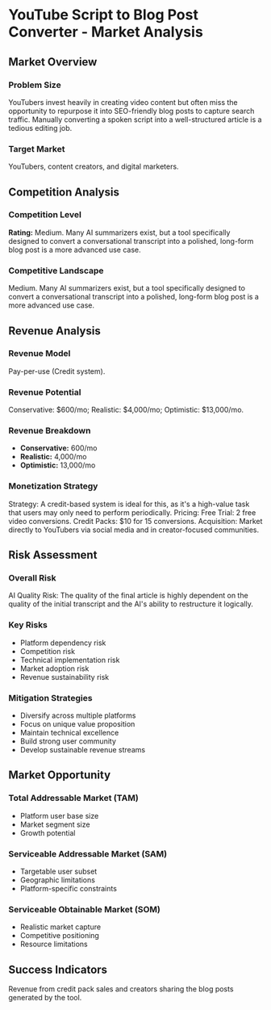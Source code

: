 # YouTube Script to Blog Post Converter - Market Analysis

## Market Overview

### Problem Size
YouTubers invest heavily in creating video content but often miss the opportunity to repurpose it into SEO-friendly blog posts to capture search traffic. Manually converting a spoken script into a well-structured article is a tedious editing job.

### Target Market
YouTubers, content creators, and digital marketers.

## Competition Analysis

### Competition Level
**Rating:** Medium. Many AI summarizers exist, but a tool specifically designed to convert a conversational transcript into a polished, long-form blog post is a more advanced use case.

### Competitive Landscape
Medium. Many AI summarizers exist, but a tool specifically designed to convert a conversational transcript into a polished, long-form blog post is a more advanced use case.

## Revenue Analysis

### Revenue Model
Pay-per-use (Credit system).

### Revenue Potential
Conservative: $600/mo; Realistic: $4,000/mo; Optimistic: $13,000/mo.

### Revenue Breakdown
- **Conservative:** 600/mo
- **Realistic:** 4,000/mo
- **Optimistic:** 13,000/mo

### Monetization Strategy
Strategy: A credit-based system is ideal for this, as it's a high-value task that users may only need to perform periodically. Pricing: Free Trial: 2 free video conversions. Credit Packs: $10 for 15 conversions. Acquisition: Market directly to YouTubers via social media and in creator-focused communities.

## Risk Assessment

### Overall Risk
AI Quality Risk: The quality of the final article is highly dependent on the quality of the initial transcript and the AI's ability to restructure it logically.

### Key Risks
- Platform dependency risk
- Competition risk
- Technical implementation risk
- Market adoption risk
- Revenue sustainability risk

### Mitigation Strategies
- Diversify across multiple platforms
- Focus on unique value proposition
- Maintain technical excellence
- Build strong user community
- Develop sustainable revenue streams

## Market Opportunity

### Total Addressable Market (TAM)
- Platform user base size
- Market segment size
- Growth potential

### Serviceable Addressable Market (SAM)
- Targetable user subset
- Geographic limitations
- Platform-specific constraints

### Serviceable Obtainable Market (SOM)
- Realistic market capture
- Competitive positioning
- Resource limitations

## Success Indicators
Revenue from credit pack sales and creators sharing the blog posts generated by the tool.

